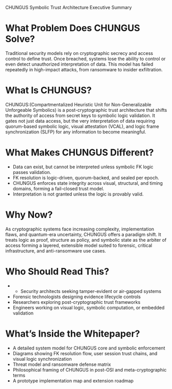 CHUNGUS Symbolic Trust Architecture
Executive Summary
# What Problem Does CHUNGUS Solve?
Traditional security models rely on cryptographic secrecy and access control to define trust. Once breached, systems lose the ability to control or even detect unauthorized interpretation of data. This model has failed repeatedly in high-impact attacks, from ransomware to insider exfiltration.
# What Is CHUNGUS?
CHUNGUS:(Compartmentalized Heuristic Unit for Non-Generalizable Unforgeable Symbolics) is a post-cryptographic trust architecture that shifts the authority of access from secret keys to symbolic logic validation. It gates not just data access, but the very interpretation of data requiring quorum-based symbolic logic, visual attestation (VCAL), and logic frame synchronization (SLFP) for any information to become meaningful.
# What Makes CHUNGUS Different?
- Data can exist, but cannot be interpreted unless symbolic FK logic passes validation.
- FK resolution is logic-driven, quorum-backed, and sealed per epoch.
- CHUNGUS enforces state integrity across visual, structural, and timing domains, forming a fail-closed trust model.
- Interpretation is not granted unless the logic is provably valid.

# Why Now?
As cryptographic systems face increasing complexity, implementation flaws, and quantum-era uncertainty, CHUNGUS offers a paradigm shift. It treats logic as proof, structure as policy, and symbolic state as the arbiter of access forming a layered, extensible model suited to forensic, critical infrastructure, and anti-ransomware use cases.
# Who Should Read This?
- - Security architects seeking tamper-evident or air-gapped systems
- Forensic technologists designing evidence lifecycle controls
- Researchers exploring post-cryptographic trust frameworks
- Engineers working on visual logic, symbolic computation, or embedded validation
# What’s Inside the Whitepaper?
- A detailed system model for CHUNGUS core and symbolic enforcement
- Diagrams showing FK resolution flow, user session trust chains, and visual logic synchronization
- Threat model and ransomware defense matrix
- Philosophical framing of CHUNGUS in post-OSI and meta-cryptographic terms
- A prototype implementation map and extension roadmap
